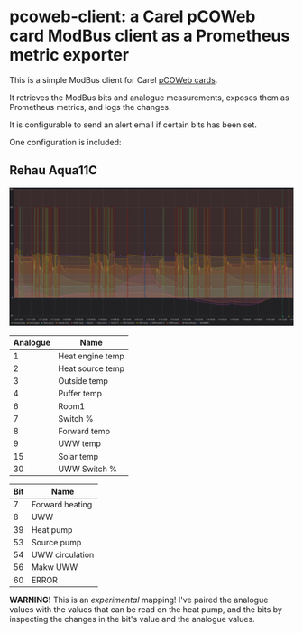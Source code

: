 # pcoweb-client: a Carel pCOWeb card ModBus client as a Prometheus metric exporter
This is a simple ModBus client for Carel [pCOWeb cards](https://www.carel.com/bms-building-management-system-na/-/journal_content/56_INSTANCE_i4q5KIMLInKK/10191/55239).

It retrieves the ModBus bits and analogue measurements, exposes them as Prometheus metrics,
and logs the changes.

It is configurable to send an alert email if certain bits has been set.

One configuration is included:

## Rehau Aqua11C
![Example Grafana screenshot](./contrib/example-aqua11c.png)

| Analogue  | Name  |
|---|---|
|  1 | Heat engine temp  |
|  2 |  Heat source temp |
|  3 |  Outside temp |
| 4 | Puffer temp |
| 6 | Room1 |
| 7 | Switch % |
| 8 | Forward temp |
| 9 | UWW temp |
| 15 | Solar temp |
| 30 | UWW Switch % |

| Bit  | Name  |
|---|---|
| 7  | Forward heating  |
| 8  | UWW  |
| 39  | Heat pump  |
| 53 | Source pump |
| 54 | UWW circulation |
| 56 | Makw UWW |
| 60 | ERROR |

**WARNING!** This is an *experimental* mapping!
I've paired the analogue values with the values that can be read on the heat pump,
and the bits by inspecting the changes in the bit's value and the analogue values.
